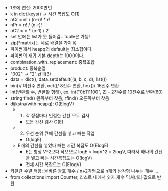 - 1초에 연산: 2000만번
- k in dict.keys() -> 시간 복잡도 O(1)
- nCr = n! / (n-r)! * r!
- nPr = n! / (n-r)!
- nC2 = n * (n-1) / 2
- set 안에는 list가 못 들어감.. tuple은 가능!
- zip(*matrix)는 세로 배열을 가져옴
- 파이썬에서 heapq의 default는 최소힙이다.
- 파이썬의 재귀 기본 depth는 1000이다.
- combination_with_replacement: 중복조합
- product: 중복순열
- "002" -> "2".zfill(3)
- data = dict(), data.setdefault((a, b, c, d), list())
- bin()/ 이진수 변환, oct()/ 8진수 변환, hex()/ 16진수 변환
- int(변환할 수, 변환할 형태), ex. int("0b111100", 2) - 2진수를 10진수로 변환(60)
- string find() 왼쪽부터 찾음, rfind() 오른쪽부터 찾음
- dijkstra(with heapq): O(ElogV)
    - 1. 각 정점마다 인접한 간선 모두 검사
        - 모든 간선 검사 O(E)
    - 2. 우선 순위 큐에 간선을 넣고 빼는 작업
        - O(logE)
    - E개의 간선을 넣었다 빼는 시간 복잡도 O(ElogE)
        - E는 항상 V^2보다 작으므로 logE < logV^2 = 2logV, 따라서 하나의 간선을 넣고 빼는 시간복잡도는 O(logV)
        - 전체 시간 복잡도는 O(ElogV)
- 카탈란 수열 적용: 올바른 괄호 개수 / n+2각형으로 n개의 삼각형 나누는 개수 ...
- from collections import Counter, 리스트 내에서 숫자 개수 딕셔너리 값으로 반환